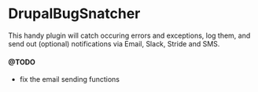 # DrupalBugSnatcher

This handy plugin will catch occuring errors and exceptions, log them, and send out 
(optional) notifications via Email, Slack, Stride and SMS.

#### @TODO
* fix the email sending functions
